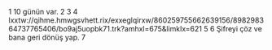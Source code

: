 1 10 günün var.
2
3
4 lxxtw://qihme.hmwgsvhett.rix/exxeglqirxw/860259755662639156/898298364737765406/bo9aj5uopbk71.trk?amhxl=675&limklx=621
5
6 Şifreyi çöz ve bana geri dönüş yap.
7
